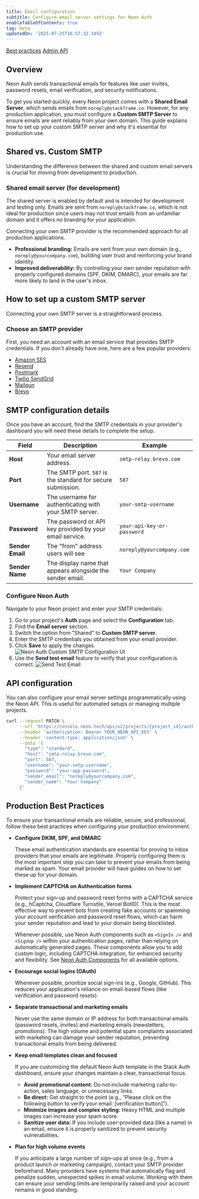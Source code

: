 ```yaml
---
title: Email configuration
subtitle: Configure email server settings for Neon Auth
enableTableOfContents: true
tag: beta
updatedOn: '2025-07-25T16:57:32.349Z'
---
```


<FeatureBetaProps feature_name="Neon Auth" />

<InfoBlock>
  <DocsList title="Related docs" theme="docs">
    <a href="/docs/neon-auth/best-practices">Best practices</a>
    <a href="/docs/neon-auth/api"> Admin API</a>
  </DocsList>
</InfoBlock>

## Overview

Neon Auth sends transactional emails for features like user invites, password resets, email verification, and security notifications.

To get you started quickly, every Neon project comes with a **Shared Email Server**, which sends emails from `noreply@stackframe.co`. However, for any production application, you must configure a **Custom SMTP Server** to ensure emails are sent reliably from your own domain. This guide explains how to set up your custom SMTP server and why it's essential for production use.

## Shared vs. Custom SMTP

Understanding the difference between the shared and custom email servers is crucial for moving from development to production.

### Shared email server (for development)

The shared server is enabled by default and is intended for development and testing only. Emails are sent from `noreply@stackframe.co`, which is not ideal for production since users may not trust emails from an unfamiliar domain and it offers no branding for your application.

Connecting your own SMTP provider is the recommended approach for all production applications.

- **Professional branding:** Emails are sent from your own domain (e.g., `noreply@yourcompany.com`), building user trust and reinforcing your brand identity.
- **Improved deliverability:** By controlling your own sender reputation with properly configured domains (SPF, DKIM, DMARC), your emails are far more likely to land in the user's inbox.

## How to set up a custom SMTP server

Connecting your own SMTP server is a straightforward process.

### Choose an SMTP provider

First, you need an account with an email service that provides SMTP credentials. If you don't already have one, here are a few popular providers:

- [Amazon SES](https://docs.aws.amazon.com/ses/latest/dg/send-email-smtp.html)
- [Resend](https://resend.com/docs/send-with-smtp)
- [Postmark](https://postmarkapp.com/smtp-service)
- [Twilio SendGrid](https://sendgrid.com/en-us/solutions/email-api/smtp-service)
- [Mailgun](https://www.mailgun.com/features/smtp-server/)
- [Brevo](https://www.brevo.com/free-smtp-server/)

## SMTP configuration details

Once you have an account, find the SMTP credentials in your provider's dashboard you will need these details to complete the setup.

| Field            | Description                                                 | Example                    |
| ---------------- | ----------------------------------------------------------- | -------------------------- |
| **Host**         | Your email server address.                                  | `smtp-relay.brevo.com`     |
| **Port**         | The SMTP port. `587` is the standard for secure submission. | `587`                      |
| **Username**     | The username for authenticating with your SMTP server.      | `your-smtp-username`       |
| **Password**     | The password or API key provided by your email service.     | `your-api-key-or-password` |
| **Sender Email** | The "from" address users will see                           | `noreply@yourcompany.com`  |
| **Sender Name**  | The display name that appears alongside the sender email.   | `Your Company`             |

### Configure Neon Auth

Navigate to your Neon project and enter your SMTP credentials:

1.  Go to your project's **Auth** page and select the **Configuration** tab.
2.  Find the **Email server** section.
3.  Switch the option from "Shared" to **Custom SMTP server**.
4.  Enter the SMTP credentials you obtained from your email provider.
5.  Click **Save** to apply the changes.
    ![Neon Auth Custom SMTP Configuration UI](/docs/neon-auth/custom-smtp-configuration.png)
6.  Use the **Send test email** feature to verify that your configuration is correct.
    ![Send Test Email](/docs/neon-auth/send-test-email.png)

## API configuration

You can also configure your email server settings programmatically using the Neon API. This is useful for automated setups or managing multiple projects.

```bash shouldWrap
curl --request PATCH \
     --url 'https://console.neon.tech/api/v2/projects/{project_id}/auth/email_server' \
     --header 'authorization: Bearer YOUR_NEON_API_KEY' \
     --header 'content-type: application/json' \
     --data '{
       "type": "standard",
       "host": "smtp-relay.brevo.com",
       "port": 587,
       "username": "your-smtp-username",
       "password": "your-app-password",
       "sender_email": "noreply@yourcompany.com",
       "sender_name": "Your Company"
     }'
```

## Production Best Practices

To ensure your transactional emails are reliable, secure, and professional, follow these best practices when configuring your production environment.

- **Configure DKIM, SPF, and DMARC**

  These email authentication standards are essential for proving to inbox providers that your emails are legitimate. Properly configuring them is the most important step you can take to prevent your emails from being marked as spam. Your email provider will have guides on how to set these up for your domain.

- **Implement CAPTCHA on Authentication forms**

  Protect your sign-up and password reset forms with a CAPTCHA service (e.g., hCaptcha, Cloudflare Turnstile, Vercel BotID). This is the most effective way to prevent bots from creating fake accounts or spamming your account verification and password reset flows, which can harm your sender reputation and lead to your domain being blocklisted.

  Whenever possible, use Neon Auth components such as `<SignIn />` and `<SignUp />` within your authentication pages, rather than relying on automatically generated pages. These components allow you to add custom logic, including CAPTCHA integration, for enhanced security and flexibility. See [Neon Auth Components](/docs/neon-auth/components/components) for all available options.

- **Encourage social logins (OAuth)**

  Whenever possible, prioritize social sign-ins (e.g., Google, GitHub). This reduces your application's reliance on email-based flows (like verification and password resets).

- **Separate transactional and marketing emails**

  Never use the same domain or IP address for both transactional emails (password resets, invites) and marketing emails (newsletters, promotions). The high volume and potential spam complaints associated with marketing can damage your sender reputation, preventing transactional emails from being delivered.

- **Keep email templates clean and focused**

  If you are customizing the default Neon Auth template in the Stack Auth dashboard, ensure your changes maintain a clear, transactional focus.
  - **Avoid promotional content:** Do not include marketing calls-to-action, sales language, or unnecessary links.
  - **Be direct:** Get straight to the point (e.g., "Please click on the following button to verify your email: [verification button]").
  - **Minimize images and complex styling:** Heavy HTML and multiple images can increase your spam score.
  - **Sanitize user data:** If you include user-provided data (like a name) in an email, ensure it is properly sanitized to prevent security vulnerabilities.

- **Plan for high volume events**

  If you anticipate a large number of sign-ups at once (e.g., from a product launch or marketing campaign), contact your SMTP provider beforehand. Many providers have systems that automatically flag and penalize sudden, unexpected spikes in email volume. Working with them can ensure your sending limits are temporarily raised and your account remains in good standing.

<NeedHelp />
